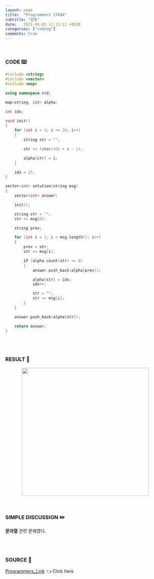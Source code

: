 ```yaml
---
layout: page
title:  "Programmers 17684"
subtitle: "압축"
date:   2021-09-03 11:11:11 +0530
categories: ["coding"]
comments: true
---
```


<br>

### CODE ⌨️

```c++
#include <string>
#include <vector>
#include <map>

using namespace std;

map<string, int> alpha;

int idx;

void init()
{
	for (int i = 1; i <= 26; i++)
	{
		string str = "";

		str += (char)(65 + i - 1);

		alpha[str] = i;
	}

	idx = 27;
}

vector<int> solution(string msg)
{
	vector<int> answer;

	init();

	string str = "";
	str += msg[0];

	string prev;

	for (int i = 1; i < msg.length(); i++)
	{
		prev = str;
		str += msg[i];

		if (alpha.count(str) == 0)
		{
			answer.push_back(alpha[prev]);

			alpha[str] = idx;
			idx++;

			str = "";
			str += msg[i];
		}
	}

	answer.push_back(alpha[str]);

	return answer;
}
```  

<br>
<br>

### RESULT 💛

<img src="{{ '/assets/programmers/p17684r.jpg' }}" style="width: 400px; height: auto; margin-left: auto; margin-right: auto; display: block;">  

<br>
<br>

### SIMPLE DISCUSSION ✏️

**문자열** 관련 문제였다.  

<br>
<br>

### SOURCE 💎

[Programmers_Link][link] 👈 Click here  

<br>
<br>

<script src="https://utteranc.es/client.js"
        repo="DCherish/DCherish.github.io"
        issue-term="pathname"
        theme="boxy-light"
        crossorigin="anonymous"
        async>
</script>

[link]: https://programmers.co.kr/learn/courses/30/lessons/17684